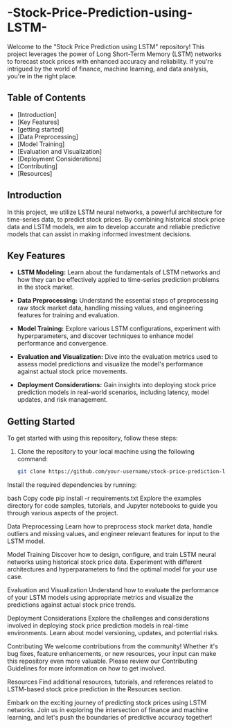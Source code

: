 # -Stock-Price-Prediction-using-LSTM-
Welcome to the "Stock Price Prediction using LSTM" repository! This project leverages the power of Long Short-Term Memory (LSTM) networks to forecast stock prices with enhanced accuracy and reliability. If you're intrigued by the world of finance, machine learning, and data analysis, you're in the right place.

## Table of Contents

- [Introduction]
- [Key Features]
- [getting started]
- [Data Preprocessing]
- [Model Training]
- [Evaluation and Visualization]
- [Deployment Considerations]
- [Contributing]
- [Resources]

## Introduction

In this project, we utilize LSTM neural networks, a powerful architecture for time-series data, to predict stock prices. By combining historical stock price data and LSTM models, we aim to develop accurate and reliable predictive models that can assist in making informed investment decisions.

## Key Features

- **LSTM Modeling:** Learn about the fundamentals of LSTM networks and how they can be effectively applied to time-series prediction problems in the stock market.

- **Data Preprocessing:** Understand the essential steps of preprocessing raw stock market data, handling missing values, and engineering features for training and evaluation.

- **Model Training:** Explore various LSTM configurations, experiment with hyperparameters, and discover techniques to enhance model performance and convergence.

- **Evaluation and Visualization:** Dive into the evaluation metrics used to assess model predictions and visualize the model's performance against actual stock price movements.

- **Deployment Considerations:** Gain insights into deploying stock price prediction models in real-world scenarios, including latency, model updates, and risk management.

## Getting Started

To get started with using this repository, follow these steps:

1. Clone the repository to your local machine using the following command:
   ```bash
   git clone https://github.com/your-username/stock-price-prediction-lstm.git
Install the required dependencies by running:

bash
Copy code
pip install -r requirements.txt
Explore the examples directory for code samples, tutorials, and Jupyter notebooks to guide you through various aspects of the project.

Data Preprocessing
Learn how to preprocess stock market data, handle outliers and missing values, and engineer relevant features for input to the LSTM model.

Model Training
Discover how to design, configure, and train LSTM neural networks using historical stock price data. Experiment with different architectures and hyperparameters to find the optimal model for your use case.

Evaluation and Visualization
Understand how to evaluate the performance of your LSTM models using appropriate metrics and visualize the predictions against actual stock price trends.

Deployment Considerations
Explore the challenges and considerations involved in deploying stock price prediction models in real-time environments. Learn about model versioning, updates, and potential risks.

Contributing
We welcome contributions from the community! Whether it's bug fixes, feature enhancements, or new resources, your input can make this repository even more valuable. Please review our Contributing Guidelines for more information on how to get involved.

Resources
Find additional resources, tutorials, and references related to LSTM-based stock price prediction in the Resources section.

Embark on the exciting journey of predicting stock prices using LSTM networks. Join us in exploring the intersection of finance and machine learning, and let's push the boundaries of predictive accuracy together!    

